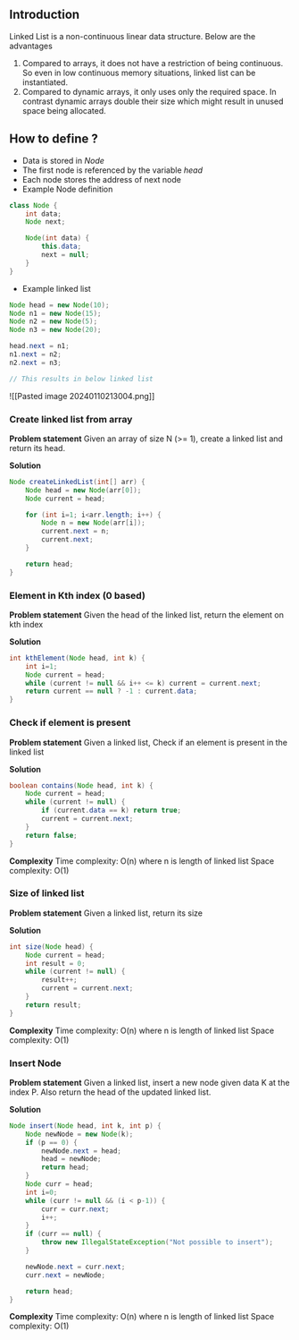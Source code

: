 ## Introduction

Linked List is a non-continuous linear data structure. Below are the advantages

1. Compared to arrays, it does not have a restriction of being continuous. So even in low continuous memory situations, linked list can be instantiated.
2. Compared to dynamic arrays, it only uses only the required space. In contrast dynamic arrays double their size which might result in unused space being allocated.

## How to define ?

- Data is stored in *Node*
- The first node is referenced by the variable *head*
- Each node stores the address of next node
- Example Node definition

```java
class Node {
	int data;
	Node next;

	Node(int data) {
		this.data;
		next = null;
	}
}
```

- Example linked list
```java
Node head = new Node(10);
Node n1 = new Node(15);
Node n2 = new Node(5);
Node n3 = new Node(20);

head.next = n1;
n1.next = n2;
n2.next = n3;

// This results in below linked list
```

![[Pasted image 20240110213004.png]]

### Create linked list from array

**Problem statement**
Given an array of size N (>= 1), create a linked list and return its head.

**Solution**
```java
Node createLinkedList(int[] arr) {
	Node head = new Node(arr[0]);
	Node current = head;

	for (int i=1; i<arr.length; i++) {
		Node n = new Node(arr[i]);
		current.next = n;
		current.next;
	}

	return head;
}
```

### Element in Kth index (0 based)

**Problem statement** 
Given the head of the linked list, return the element on kth index

**Solution**
```java
int kthElement(Node head, int k) {
	int i=1;
	Node current = head;
	while (current != null && i++ <= k) current = current.next;
	return current == null ? -1 : current.data;
}
```

### Check if element is present

**Problem statement**
Given a linked list, Check if an element is present in the linked list

**Solution**
```java
boolean contains(Node head, int k) {
	Node current = head;
	while (current != null) {
		if (current.data == k) return true;
		current = current.next;
	}
	return false;
}
```

**Complexity**
Time complexity: O(n) where n is length of linked list
Space complexity: O(1)

### Size of linked list

**Problem statement**
Given a linked list, return its size

**Solution**
```java
int size(Node head) {
	Node current = head;
	int result = 0;
	while (current != null) {
		result++;
		current = current.next;
	}
	return result;
}
```

**Complexity**
Time complexity: O(n) where n is length of linked list
Space complexity: O(1)

### Insert Node

**Problem statement**
Given a linked list, insert a new node given data K at the index P. Also return the head of the updated linked list.

**Solution**
```java
Node insert(Node head, int k, int p) {
	Node newNode = new Node(k);
	if (p == 0) {
		newNode.next = head;
		head = newNode;
		return head;
	}
	Node curr = head;
	int i=0;
	while (curr != null && (i < p-1)) {
		curr = curr.next;
		i++;
	}
	if (curr == null) {
		throw new IllegalStateException("Not possible to insert");
	}

	newNode.next = curr.next;
	curr.next = newNode;

	return head;
}
```

**Complexity**
Time complexity: O(n) where n is length of linked list
Space complexity: O(1)
